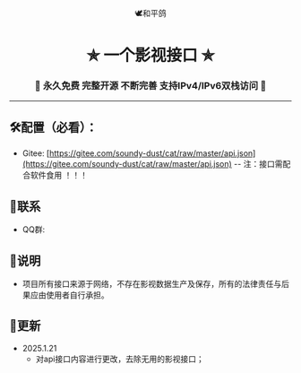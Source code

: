<p align="center">🕊️和平鸽</p>
<h1 align="center"> ✯ 一个影视接口 ✯ </h1>
<h3 align="center">🔕 永久免费 完整开源 不断完善 支持IPv4/IPv6双栈访问 🔕</h3>

---

## 🛠️配置（必看）：
  - Gitee: [https://gitee.com/soundy-dust/cat/raw/master/api.json](https://gitee.com/soundy-dust/cat/raw/master/api.json)
  -- 注：接口需配合软件食用 ！！！

## 📱联系
- QQ群: []()

## 📖说明
- 项目所有接口来源于网络，不存在影视数据生产及保存，所有的法律责任与后果应由使用者自行承担。

## 📔更新
- 2025.1.21
  - 对api接口内容进行更改，去除无用的影视接口；